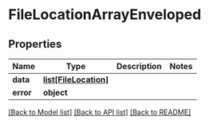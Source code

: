 # FileLocationArrayEnveloped

## Properties
Name | Type | Description | Notes
------------ | ------------- | ------------- | -------------
**data** | [**list[FileLocation]**](FileLocation.md) |  |
**error** | **object** |  |

[[Back to Model list]](../README.md#documentation-for-models) [[Back to API list]](../README.md#documentation-for-api-endpoints) [[Back to README]](../README.md)
